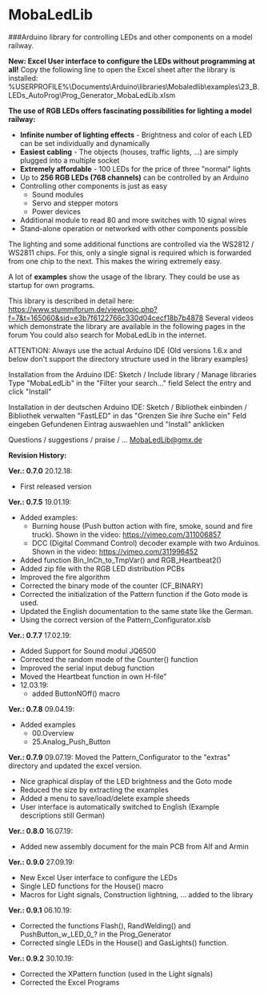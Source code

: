 # MobaLedLib
###Arduino library for controlling LEDs and other components on a model railway.


**New: Excel User interface to configure the LEDs without programming at all!**
Copy the following line to open the Excel sheet after the library is installed:
 %USERPROFILE%\Documents\Arduino\libraries\Mobaledlib\examples\23_B.LEDs_AutoProg\Prog_Generator_MobaLedLib.xlsm

**The use of RGB LEDs offers fascinating possibilities for lighting a model railway:**
- **Infinite number of lighting effects** - Brightness and color of each LED can be
  set individually and dynamically
- **Easiest cabling** - The objects (houses, traffic lights, ...) are simply plugged
  into a multiple socket
- **Extremely affordable** - 100 LEDs for the price of three "normal" lights
- Up to **256 RGB LEDs (768 channels)** can be controlled by an Arduino
- Controlling other components is just as easy
  - Sound modules
  - Servo and stepper motors
  - Power devices
- Additional module to read 80 and more switches with 10 signal wires
- Stand-alone operation or networked with other components possible

The lighting and some additional functions are controlled via the WS2812 / WS2811 chips.
For this, only a single signal is required which is forwarded from one chip to the next.
This makes the wiring extremely easy.

A lot of **examples** show the usage of the library. They could be use as startup for own programs.


This library is described in detail here:
https://www.stummiforum.de/viewtopic.php?f=7&t=165060&sid=e3b7f6122766c330d04cecf18b7b4878
Several videos which demonstrate the library are available in the following pages in the forum
You could also search for MobaLedLib in the internet.

ATTENTION: Always use the actual Arduino IDE
(Old versions 1.6.x and below don't support the directory structure used in the library examples)


Installation from the Arduino IDE:
  Sketch / Include library / Manage libraries
  Type "MobaLedLib" in the "Filter your search..." field
  Select the entry and click "Install"


Installation in der deutschen Arduino IDE:
  Sketch / Bibliothek einbinden / Bibliothek verwalten
  "FastLED" in das "Grenzen Sie ihre Suche ein" Feld eingeben
  Gefundenen Eintrag auswaehlen und "Install" anklicken


Questions / suggestions / praise / ...
  MobaLedLib@gmx.de



**Revision History:**

**Ver.: 0.7.0** 20.12.18:
- First released version

**Ver.: 0.7.5**  19.01.19:
- Added examples:
  - Burning house (Push button action with fire, smoke, sound and fire truck). Shown in the video: https://vimeo.com/311006857
  - DCC (Digital Command Control) decoder example with two Arduinos. Shown in the video: https://vimeo.com/311996452
- Added function Bin_InCh_to_TmpVar() and RGB_Heartbeat2()
- Added zip file with the RGB LED distribution PCBs
- Improved the fire algorithm
- Corrected the binary mode of the counter (CF_BINARY)
- Corrected the initialization of the Pattern function if the Goto mode is used.
- Updated the English documentation to the same state like the German.
- Using the correct version of the Pattern_Configurator.xlsb

**Ver.: 0.7.7** 17.02.19:
- Added Support for Sound modul JQ6500
- Corrected the random mode of the Counter() function
- Improved the serial input debug function
- Moved the Heartbeat function in own H-file"
- 12.03.19:
  - added ButtonNOff() macro

**Ver.: 0.7.8** 09.04.19:
- Added examples
  - 00.Overview
  - 25.Analog_Push_Button

**Ver.: 0.7.9** 09.07.19:
  Moved the Pattern_Configurator to the "extras" directory
  and updated the excel version.
  - Nice graphical display of the LED brightness and the Goto mode
  - Reduced the size by extracting the examples
  - Added a menu to save/load/delete example sheeds
  - User interface is automatically switched to English (Example descriptions still German)

**Ver.: 0.8.0** 16.07.19:
  - Added new assembly document for the main PCB from Alf and Armin

**Ver.: 0.9.0** 27.09.19:
- New Excel User interface to configure the LEDs
- Single LED functions for the House() macro
- Macros for Light signals, Construction lightning, ... added to the library

**Ver.: 0.9.1** 06.10.19:
- Corrected the functions Flash(), RandWelding() and PushButton_w_LED_0_? in the Prog_Generator
- Corrected single LEDs in the House() and GasLights() function.

**Ver.: 0.9.2** 30.10.19:
- Corrected the XPattern function (used in the Light signals)
- Corrected the Excel Programs
